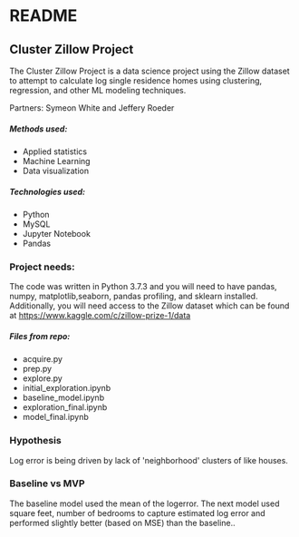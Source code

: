 # README

## Cluster Zillow Project

The Cluster Zillow Project is a data science project using the Zillow dataset to attempt to calculate log single residence homes using clustering, regression, and other ML modeling techniques.

Partners: Symeon White and Jeffery Roeder

##### Methods used:
- Applied statistics
- Machine Learning
- Data visualization

##### Technologies used:

- Python
- MySQL
- Jupyter Notebook
- Pandas


### Project needs:

The code was written in Python 3.7.3 and you will need to have pandas, numpy, matplotlib,seaborn, pandas profiling, and sklearn installed. Additionally, you will need access to the Zillow dataset which can be found at https://www.kaggle.com/c/zillow-prize-1/data

##### Files from repo:
- acquire.py
- prep.py
- explore.py
- initial_exploration.ipynb
- baseline_model.ipynb
- exploration_final.ipynb
- model_final.ipynb


### Hypothesis

Log error is being driven by lack of 'neighborhood' clusters of like houses.

### Baseline vs MVP

The baseline model used the mean of the logerror. The next model used square feet, number of bedrooms to capture estimated log error and performed slightly better (based on MSE) than the baseline..